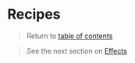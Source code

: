 # Recipes

> Return to [table of contents](../old-minigames)

> See the next section on [Effects](effects.md)